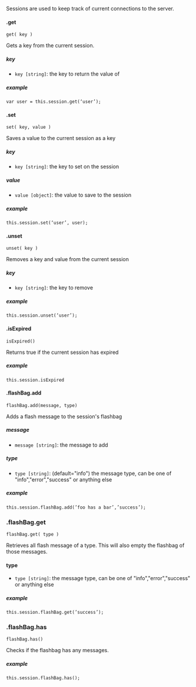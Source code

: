 Sessions are used to keep track of current connections to the server.

#### .get
`get( key )`

Gets a key from the current session.

##### key
- `key [string]`: the key to return the value of

##### example
```
var user = this.session.get(‘user’);
```

#### .set
`set( key, value )`

Saves a value to the current session as a key

##### key
- `key [string]`: the key to set on the session

##### value
- `value [object]`: the value to save to the session

##### example
```
this.session.set(‘user’, user);
```

#### .unset
`unset( key )`

Removes a key and value from the current session

##### key
- `key [string]`: the key to remove

##### example
```
this.session.unset(‘user’);
```

#### .isExpired
```
isExpired()
```

Returns true if the current session has expired

##### example
```
this.session.isExpired
```

#### .flashBag.add
`flashBag.add(message, type)`

Adds a flash message to the session's flashbag

##### message
- `message [string]`: the message to add

##### type
- `type [string]`: (default="info") the message type, can be one of "info","error","success" or anything else

##### example
```
this.session.flashBag.add(’foo has a bar’,’success’);
```

### .flashBag.get
`flashBag.get( type )`

Retrieves all flash message of a type. This will also empty the flashbag of those messages.

#### type
- `type [string]`: the message type, can be one of "info","error","success" or anything else

##### example
```
this.session.flashBag.get(’success’);
```

### .flashBag.has
`flashBag.has()`

Checks if the flashbag has any messages.

##### example
```
this.session.flashBag.has();
```